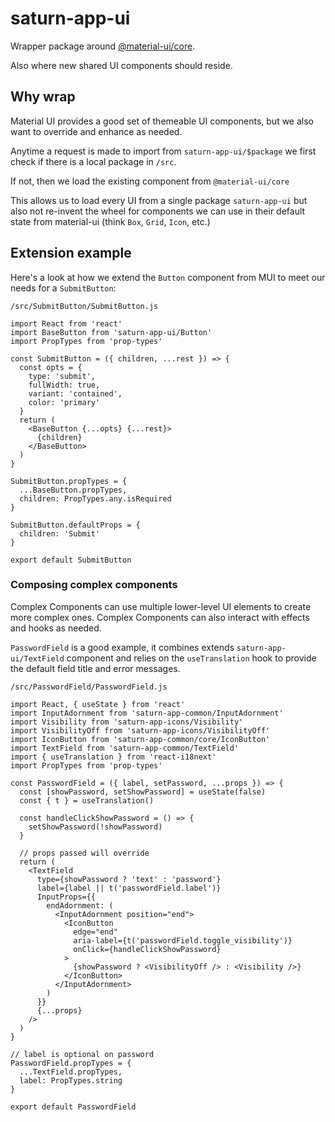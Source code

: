 # saturn-app-ui

Wrapper package around [@material-ui/core](https://material-ui.com/components/).

Also where new shared UI components should reside.

## Why wrap

Material UI provides a good set of themeable UI components, but we also want to override and enhance as needed.

Anytime a request is made to import from `saturn-app-ui/$package` we first check if there is a local package in `/src`.

If not, then we load the existing component from `@material-ui/core`

This allows us to load every UI from a single package `saturn-app-ui` but also not re-invent the wheel for components we can use in their default state from material-ui (think `Box`, `Grid`, `Icon`, etc.)

## Extension example

Here's a look at how we extend the `Button` component from MUI to meet our needs for a `SubmitButton`:

`/src/SubmitButton/SubmitButton.js`

```JSX
import React from 'react'
import BaseButton from 'saturn-app-ui/Button'
import PropTypes from 'prop-types'

const SubmitButton = ({ children, ...rest }) => {
  const opts = {
    type: 'submit',
    fullWidth: true,
    variant: 'contained',
    color: 'primary'
  }
  return (
    <BaseButton {...opts} {...rest}>
      {children}
    </BaseButton>
  )
}

SubmitButton.propTypes = {
  ...BaseButton.propTypes,
  children: PropTypes.any.isRequired
}

SubmitButton.defaultProps = {
  children: 'Submit'
}

export default SubmitButton
```

### Composing complex components

Complex Components can use multiple lower-level UI elements to create more complex ones.  Complex Components can also interact with effects and hooks as needed.

`PasswordField` is a good example, it combines extends `saturn-app-ui/TextField` component and relies on the `useTranslation` hook to provide the default field title and error messages.

`/src/PasswordField/PasswordField.js`

```JSX
import React, { useState } from 'react'
import InputAdornment from 'saturn-app-common/InputAdornment'
import Visibility from 'saturn-app-icons/Visibility'
import VisibilityOff from 'saturn-app-icons/VisibilityOff'
import IconButton from 'saturn-app-common/core/IconButton'
import TextField from 'saturn-app-common/TextField'
import { useTranslation } from 'react-i18next'
import PropTypes from 'prop-types'

const PasswordField = ({ label, setPassword, ...props }) => {
  const [showPassword, setShowPassword] = useState(false)
  const { t } = useTranslation()

  const handleClickShowPassword = () => {
    setShowPassword(!showPassword)
  }

  // props passed will override
  return (
    <TextField
      type={showPassword ? 'text' : 'password'}
      label={label || t('passwordField.label')}
      InputProps={{
        endAdornment: (
          <InputAdornment position="end">
            <IconButton
              edge="end"
              aria-label={t('passwordField.toggle_visibility')}
              onClick={handleClickShowPassword}
            >
              {showPassword ? <VisibilityOff /> : <Visibility />}
            </IconButton>
          </InputAdornment>
        )
      }}
      {...props}
    />
  )
}

// label is optional on password
PasswordField.propTypes = {
  ...TextField.propTypes,
  label: PropTypes.string
}

export default PasswordField
```
